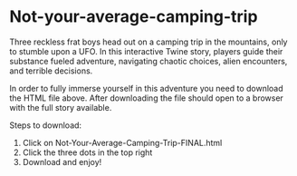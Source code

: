# Not-your-average-camping-trip
Three reckless frat boys head out on a camping trip in the mountains, only to stumble upon a UFO. In this interactive Twine story, players guide their substance fueled adventure, navigating chaotic choices, alien encounters, and terrible decisions.

In order to fully immerse yourself in this adventure you need to download the HTML file above. After downloading the file should open to a browser with the full story available.

Steps to download:

1. Click on Not-Your-Average-Camping-Trip-FINAL.html
2. Click the three dots in the top right
3. Download and enjoy!
